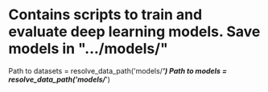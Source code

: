 # Contains scripts to train and evaluate deep learning models. Save models in ".../models/"

Path to datasets = resolve_data_path('models/***')
Path to models = resolve_data_path('models/***')
